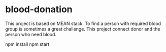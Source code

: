 # blood-donation
This project is based on MEAN stack. To find a person with required blood group is sometimes a great challenge. This project connect donor and the person who need blood.

npm install
npm start
